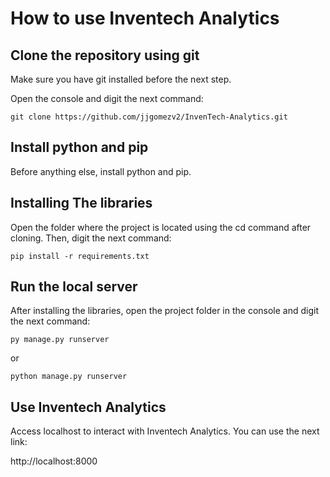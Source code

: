 # How to use Inventech Analytics

## Clone the repository using git

Make sure you have git installed before the next step.

Open the console and digit the next command:

```
git clone https://github.com/jjgomezv2/InvenTech-Analytics.git
```

## Install python and pip

Before anything else, install python and pip.

## Installing The libraries

Open the folder where the project is located using the cd command after cloning. Then, digit the next command:

```
pip install -r requirements.txt
```

## Run the local server

After installing the libraries, open the project folder in the console and digit the next command:

```
py manage.py runserver
```

or

```
python manage.py runserver
```

## Use Inventech Analytics

Access localhost to interact with Inventech Analytics. You can use the next link:

http://localhost:8000
